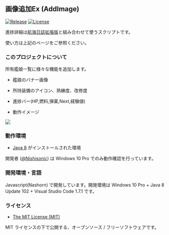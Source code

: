 
画像追加Ex (AddImage)
--

[![Release](https://img.shields.io/badge/gem-v2.1.6-brightgreen.svg)](https://github.com/Nishisonic/QuestStateEx/releases/latest)
[![License](https://img.shields.io/npm/l/express.svg)](https://docs.google.com/spreadsheets/d/1gSYgCPTMV7_bDerWTs_KCgVnhdaJQnFVFXcw5cFCqos/edit#gid=761755938)


進捗詳細は[航海日誌拡張版](http://nekopanda.blog.jp/)と組み合わせて使うスクリプトです。

使い方は上記のページをご参照ください。



### このプロジェクトについて

所有艦娘一覧に様々な機能を追加します。
* 艦娘のバナー画像
* 所持装備のアイコン、熟練度、改修度
* 進捗バー(HP,燃料,弾薬,Next,経験値)

* 動作イメージ

![](https://pbs.twimg.com/media/CyxHdhfUUAAR0O8.jpg)



### 動作環境

* [Java 8](https://java.com/ja/download/) がインストールされた環境

開発者 ([@Nishisonic](https://twitter.com/Nishisonic)) は Windows 10 Pro でのみ動作確認を行っています。


### 開発環境・言語

Javascript(Nashorn) で開発しています。開発環境は Windows 10 Pro + Java 8 Update 102 + Visual Studio Code 1.7.1 です。

### ライセンス

* [The MIT License (MIT)](https://docs.google.com/spreadsheets/d/1gSYgCPTMV7_bDerWTs_KCgVnhdaJQnFVFXcw5cFCqos/edit#gid=761755938)

MIT ライセンスの下で公開する、オープンソース / フリーソフトウェアです。
